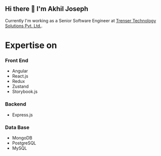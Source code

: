 ## Hi there 👋 I'm Akhil Joseph

Currently I'm working as a Senior Software Engineer at [Trenser Technology Solutions Pvt. Ltd.](https://trenser.com).

# Expertise on

### Front End

- Angular
- React.js
- Redux
- Zustand
- Storybook.js

### Backend

- Express.js

### Data Base

- MongoDB
- PostgreSQL
- MySQL
